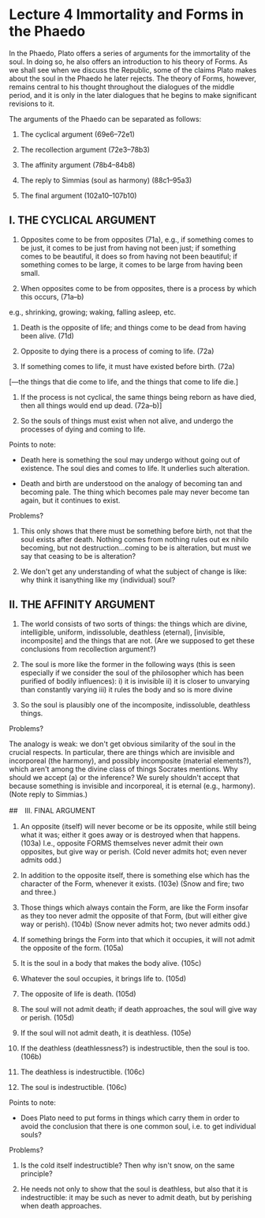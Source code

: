 # Lecture 4 Immortality and Forms in the Phaedo 

In the Phaedo, Plato offers a series of arguments for the immortality of the soul.  In doing so, he also offers an introduction to his theory of Forms.  As we shall see when we discuss the Republic, some of the claims Plato makes about the soul in the Phaedo  he later rejects. The theory of Forms, however, remains central to his thought throughout the dialogues of the middle period, and it is only in the later dialogues that he begins to make significant revisions to it. 

The arguments of the Phaedo can be separated as follows: 

1. The cyclical argument (69e6–72e1) 

1. The recollection argument (72e3–78b3) 

1. The affinity argument  (78b4–84b8) 

1. The reply to Simmias (soul as harmony)  (88c1–95a3) 

1. The final argument (102a10–107b10) 

## I. THE CYCLICAL ARGUMENT 

1. Opposites come to be from opposites (71a),  e.g., if something comes to be just, it comes to be just from having not been just; if something comes to be beautiful, it does so from having not been beautiful; if something comes to be large, it comes to be large from having been small. 

1. When opposites come to be from opposites, there is a process by which this occurs, (71a–b) 
 
 e.g., shrinking, growing; waking, falling asleep, etc. 

1. Death is the opposite of life; and things come to be dead from having been alive. (71d) 

1. Opposite to dying there is a process of coming to life. (72a) 

1. If something comes to life, it must have existed before birth. (72a) 

 [––the things that die come to life, and the things that come to life die.] 

1. If the process is not cyclical, the same things being reborn as have died, then all things would end up dead. (72a–b)] 

1. So the souls of things must exist when not alive, and undergo the processes of dying and coming to life. 

Points to note: 

- Death here is something the soul may undergo without going out of existence. The soul dies and comes to life. It underlies such alteration. 

- Death and birth are understood on the analogy of becoming tan and becoming pale. The thing which becomes pale may never become tan again, but it continues to exist. 

Problems?

1. This only shows that there must be something before birth, not that the soul exists after death.  Nothing comes from nothing rules out ex nihilo becoming, but not destruction...coming to be is alteration, but must we say that ceasing to be is alteration? 

1. We don't get any understanding of what the subject of change is like: why think it isanything like my (individual) soul? 

## II. THE AFFINITY ARGUMENT 

1. The world consists of two sorts of things: the things which are divine, intelligible, uniform, indissoluble, deathless (eternal), [invisible, incomposite] and the things that are not. (Are we supposed to get these conclusions from recollection argument?) 

1. The soul is more like the former in the following ways (this is seen especially if we consider the soul of the philosopher which has been purified of bodily influences): i) it is invisible ii) it is closer to unvarying than constantly varying iii) it rules the body and so is more divine 

1. So the soul is plausibly one of the incomposite, indissoluble, deathless things. 

Problems? 

The analogy is weak: we don't get obvious similarity of the soul in the crucial respects.  In particular, there are things which are invisible and incorporeal (the harmony), and possibly incomposite (material elements?), which aren't among the divine class of things Socrates mentions. Why should we accept (a) or the inference?  We surely shouldn't accept that because something is invisible and incorporeal, it is eternal (e.g., harmony).  (Note reply to Simmias.) 

##　III. FINAL ARGUMENT 

1. An opposite (itself) will never become or be its opposite, while still being what it was; either it goes away or is destroyed when that happens. (103a)  I.e., opposite FORMS themselves never admit their own opposites, but give way or perish.  (Cold never admits hot; even never admits odd.) 

1. In addition to the opposite itself, there is something else which has the character of the Form, whenever it exists. (103e) (Snow and fire; two and three.) 

1. Those things which always contain the Form, are like the Form insofar as they too never admit the opposite of that Form, (but will either give way or perish). (104b)  (Snow never admits hot; two never admits odd.) 

1. If something brings the Form into that which it occupies, it will not admit the opposite of the form. (105a) 

1. It is the soul in a body that makes the body alive. (105c) 

1. Whatever the soul occupies, it brings life to. (105d) 

1. The opposite of life is death. (105d) 

1. The soul will not admit death; if death approaches, the soul will give way or perish. (105d) 

1. If the soul will not admit death, it is deathless. (105e) 

1. If the deathless (deathlessness?) is indestructible, then the soul is too. (106b) 

1. The deathless is indestructible. (106c) 

1. The soul is indestructible. (106c) 

Points to note: 

- Does Plato need to put forms in things which carry them in order to avoid the conclusion that there is one common soul, i.e. to get individual souls?  

Problems?

1. Is the cold itself indestructible? Then why isn't snow, on the same principle? 

1. He needs not only to show that the soul is deathless, but also that it is indestructible: it may be such as never to admit death, but by perishing when death approaches. 
